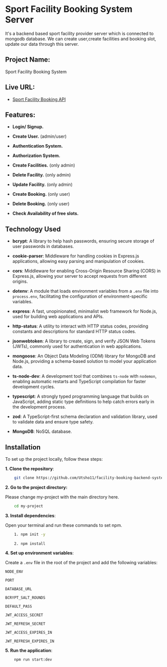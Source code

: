 
# Sport Facility Booking System Server

It's a backend based sport facility provider server which is connected to mongodb database. We can create user,create facilities and booking slot, update our data through this server.

## Project Name:

Sport Facility Booking System

## Live URL:

- [Sport Facility Booking API](https://sport-facility-booking-backend-server.vercel.app/)

## Features:

- **Login/ Signup.**

- **Create User.** (admin/user)

- **Authentication System.**

- **Authorization System.**

- **Create Facilities.** (only admin)

- **Delete Facility.** (only admin)

- **Update Facility.** (only admin)

- **Create Booking.** (only user)

- **Delete Booking.** (only user)

- **Check Availability of free slots.**


## Technology Used

- **bcrypt**: A library to help hash passwords, ensuring secure storage of user passwords in databases.

- **cookie-parser**: Middleware for handling cookies in Express.js applications, allowing easy parsing and manipulation of cookies.

- **cors**: Middleware for enabling Cross-Origin Resource Sharing (CORS) in Express.js, allowing your server to accept requests from different origins.

- **dotenv**: A module that loads environment variables from a `.env` file into `process.env`, facilitating the configuration of environment-specific variables.

- **express**: A fast, unopinionated, minimalist web framework for Node.js, used for building web applications and APIs.

- **http-status**: A utility to interact with HTTP status codes, providing constants and descriptions for standard HTTP status codes.

- **jsonwebtoken**: A library to create, sign, and verify JSON Web Tokens (JWTs), commonly used for authentication in web applications.

- **mongoose**: An Object Data Modeling (ODM) library for MongoDB and Node.js, providing a schema-based solution to model your application data.

- **ts-node-dev**: A development tool that combines `ts-node` with `nodemon`, enabling automatic restarts and TypeScript compilation for faster development cycles.

- **typescript**: A strongly typed programming language that builds on JavaScript, adding static type definitions to help catch errors early in the development process.

- **zod**: A TypeScript-first schema declaration and validation library, used to validate data and ensure type safety.

- **MongoDB**: NoSQL database.

## Installation

To set up the project locally, follow these steps:

**1. Clone the repository**:

```bash
    git clone https://github.com/Utsho11/facility-booking-backend-system.git
```

**2. Go to the project directory:**

Please change my-project with the main directory here. 

```bash
    cd my-project
```
 

**3. Install dependencies**:

Open your terminal and run these commands to set npm.

```bash
    1. npm init -y
    
    2. npm install
```

**4. Set up environment variables**:

Create a `.env` file in the root of the project and add the following variables:

`NODE_ENV`

`PORT`

`DATABASE_URL`

`BCRYPT_SALT_ROUNDS`

`DEFAULT_PASS`

`JWT_ACCESS_SECRET`

`JWT_REFRESH_SECRET`

`JWT_ACCESS_EXPIRES_IN`

`JWT_REFRESH_EXPIRES_IN`


**5. Run the application**:

```bash
    npm run start:dev
```
